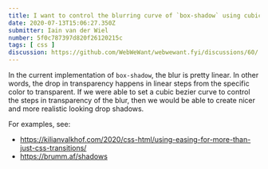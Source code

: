 ```yaml
---
title: I want to control the blurring curve of `box-shadow` using cubic-bezier functions
date: 2020-07-13T15:06:27.350Z
submitter: Iain van der Wiel
number: 5f0c787397d820f26120215c
tags: [ css ]
discussion: https://github.com/WebWeWant/webwewant.fyi/discussions/60/
---
```


In the current implementation of `box-shadow`, the blur is pretty linear. In other words, the drop in transparency happens in linear steps from the specific color to transparent. If we were able to set a cubic bezier curve to control the steps in transparency of the blur, then we would be able to create nicer and more realistic looking drop shadows.

For examples, see:

* https://kilianvalkhof.com/2020/css-html/using-easing-for-more-than-just-css-transitions/
* https://brumm.af/shadows
